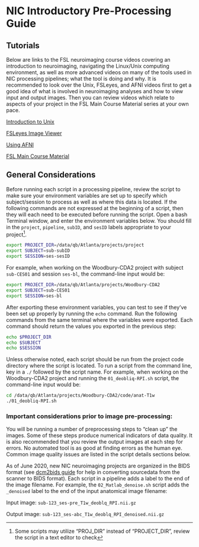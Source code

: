 # NIC Introductory Pre-Processing Guide


## Tutorials

Below are links to the FSL neuroimaging course videos covering an introduction to neuroimaging, navigating the Linux/Unix computing environment, as well as more advanced videos on many of the tools used in NIC processing pipelines; what the tool is doing and why.  It is recommended to look over the Unix, FSLeyes, and AFNI videos first to get a good idea of what is involved in neuroimaging analyses and how to view input and output images.  Then you can review videos which relate to aspects of your project in the FSL Main Course Material series at your own pace.

[Introduction to Unix](https://www.youtube.com/playlist?list=PLvgasosJnUVnnFifxecbyEno7jnqrl8fQ)

[FSLeyes Image Viewer](https://www.youtube.com/watch?v=80d9FoqvuGo&list=PLvgasosJnUVku_GE64BfFuftEvh3Y8lHC&index=2)

[Using AFNI](https://afni.nimh.nih.gov/pub/dist/edu/latest/afni_handouts/afni03_interactive.pdf)

[FSL Main Course Material](https://open.win.ox.ac.uk/pages/fslcourse/website/online_materials.html)


## General Considerations

Before running each script in a processing pipeline, review the script to make sure your environment variables are set up to specify which subject/session to process as well as where this data is located.  If the following commands are not expressed at the beginning of a script, then they will each need to be executed before running the script. Open a bash Terminal window, and enter the environment variables below. You should fill in the `project`, `pipeline`, `subID`, and `sesID` labels appropriate to your project[^1].

```Bash
export PROJECT_DIR=/data/qb/Atlanta/projects/project
export SUBJECT=sub-subID
export SESSION=ses-sesID
```

For example, when working on the Woodbury-CDA2 project with subject `sub-CES01` and session `ses-bl`, the command-line input would be:

```Bash
export PROJECT_DIR=/data/qb/Atlanta/projects/Woodbury-CDA2
export SUBJECT=sub-CES01
export SESSION=ses-bl
```

After exporting these environment variables, you can test to see if they’ve been set up properly by running the `echo` command.  Run the following commands from the same terminal where the variables were exported.  Each command should return the values you exported in the previous step:

```Bash
echo $PROJECT_DIR
echo $SUBJECT
echo $SESSION
```

Unless otherwise noted, each script should be run from the project code directory where the script is located.  To run a script from the command line, key in a `./` followed by the script name.  For example, when working on the Woodbury-CDA2 project and running the `01_deobliq-RPI.sh` script, the command-line input would be:

```Bash
cd /data/qb/Atlanta/projects/Woodbury-CDA2/code/anat-T1w
./01_deobliq-RPI.sh
```

### Important considerations prior to image pre-processing:

You will be running a number of preprocessing steps to “clean up” the images.  Some of these steps produce numerical indicators of data quality.  It is also recommended that you review the output images at each step for errors.  No automated tool is as good at finding errors as the human eye.  Common image quality issues are listed in the script details sections below.

As of June 2020, new NIC neuroimaging projects are organized in the BIDS format (see [dcm2bids guide](docs/dcm2bids_guide.md) for help in converting sourcedata from the scanner to BIDS format).  Each script in a pipeline adds a label to the end of the image filename.  For example, the `02_Matlab_denoise.sh` script adds the `_denoised` label to the end of the input anatomical image filename:

Input image:   `sub-123_ses-pre_T1w_deoblq_RPI.nii.gz`

Output image:  `sub-123_ses-abc_T1w_deoblq_RPI_denoised.nii.gz`

 
  [^1]: Some scripts may utilize “PROJ_DIR” instead of “PROJECT_DIR”, review the script in a text editor to check
